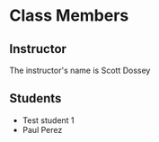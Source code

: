 # Class Members

## Instructor

The instructor's name is Scott Dossey

## Students

* Test student 1
* Paul Perez